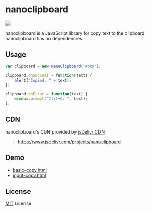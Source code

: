 # nanoclipboard

[![](https://data.jsdelivr.com/v1/package/gh/bornbit/nanoclipboard/badge)](https://www.jsdelivr.com/package/gh/bornbit/nanoclipboard)

nanoclipboard is a JavaScript library for copy text to the clipboard. nanoclipboard has no dependencies.

## Usage
```js
var clipboard = new NanoClipboard("#btn");

clipboard.onSuccess = function(text) {
	alert("Copied: " + text);
};

clipboard.onError = function(text) {
	window.prompt("Ctrl+C: ", text);
};

```

## CDN
nanoclipboard's CDN provided by [jsDelivr CDN](https://www.jsdelivr.com)

> https://www.jsdelivr.com/projects/nanoclipboard

## Demo
- [basic-copy.html](https://rawgit.com/bornbit/nanoclipboard/master/demo/basic-copy.html)
- [input-copy.html](https://rawgit.com/bornbit/nanoclipboard/master/demo/input-copy.html)

## License

[MIT](https://github.com/bornbit/nanoclipboard/blob/master/LICENSE) License
